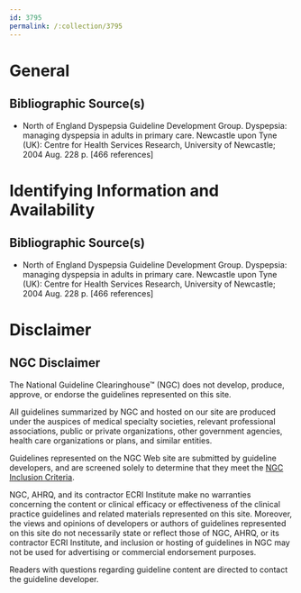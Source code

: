 ```yaml
---
id: 3795
permalink: /:collection/3795
---
```


# General

## Bibliographic Source(s)

- North of England Dyspepsia Guideline Development Group. Dyspepsia: managing dyspepsia in adults in primary care. Newcastle upon Tyne (UK): Centre for Health Services Research, University of Newcastle; 2004 Aug. 228 p. [466 references]

# Identifying Information and Availability

## Bibliographic Source(s)

- North of England Dyspepsia Guideline Development Group. Dyspepsia: managing dyspepsia in adults in primary care. Newcastle upon Tyne (UK): Centre for Health Services Research, University of Newcastle; 2004 Aug. 228 p. [466 references]

# Disclaimer

## NGC Disclaimer

The National Guideline Clearinghouse™ (NGC) does not develop, produce, approve, or endorse the guidelines represented on this site.

All guidelines summarized by NGC and hosted on our site are produced under the auspices of medical specialty societies, relevant professional associations, public or private organizations, other government agencies, health care organizations or plans, and similar entities.

Guidelines represented on the NGC Web site are submitted by guideline developers, and are screened solely to determine that they meet the [NGC Inclusion Criteria](/help-and-about/summaries/inclusion-criteria).

NGC, AHRQ, and its contractor ECRI Institute make no warranties concerning the content or clinical efficacy or effectiveness of the clinical practice guidelines and related materials represented on this site. Moreover, the views and opinions of developers or authors of guidelines represented on this site do not necessarily state or reflect those of NGC, AHRQ, or its contractor ECRI Institute, and inclusion or hosting of guidelines in NGC may not be used for advertising or commercial endorsement purposes.

Readers with questions regarding guideline content are directed to contact the guideline developer.

